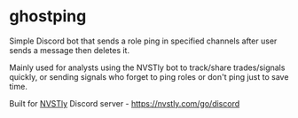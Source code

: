 # ghostping
Simple Discord bot that sends a role ping in specified channels after user sends a message then deletes it.

Mainly used for analysts using the NVSTly bot to track/share trades/signals quickly, or sending signals who forget to ping roles or don't ping just to save time.

Built for [NVSTly](https://nvstly.com) Discord server - https://nvstly.com/go/discord
